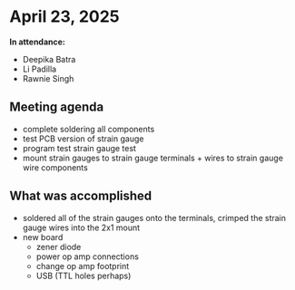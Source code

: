 # April 23, 2025
**In attendance:**
- Deepika Batra
- Li Padilla
- Rawnie Singh

## Meeting agenda
- complete soldering all components
- test PCB version of strain gauge
- program test strain gauge test
- mount strain gauges to strain gauge terminals + wires to strain gauge wire components 

## What was accomplished
- soldered all of the strain gauges onto the terminals, crimped the strain gauge wires into the 2x1 mount
- new board
    - zener diode
    - power op amp connections
    - change op amp footprint
    - USB (TTL holes perhaps)